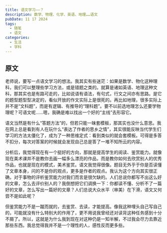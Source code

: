 ```yaml
---
title: 语文学习——？
description: 数学、物理、化学、英语、地理……语文
pubDate: 11 17 2024
tags:
  - 随笔
  - 语文
categories:
  - 生活
  - 学科
---
```

## 原文

老师说，要写一点语文学习的想法。我其实有些迷茫：如果是数学、物化这种理科，我们可以整理些学习方法，或是错题之类的。就算是诸如英语、地理这种文科，那其实也是有路可走的，比如说语有语法，有句式，行文之间亦有思路。是它的题型题型型决定的，看似开放的作文实际上是很死的。再比如地理，很多实际上并不是“文科题”，而是有逻辑、有推导的“理科题”。要不以前选地理怎么还要学物理呢？可语文呢……嗯，我确是难以找出一个好的“主线”去形容它。

语文当然是有什么“答题方法”的，但若只能一昧套模板，那其实也没什么意思。我在网上总是看到有人在玩什么“表达了作者的思乡之情”，其实很能反映当代学生们学习的方法太僵化了，成为了一种思维定式：看到类似的就会套模板。可得是多答不扣分，每次对答案的时候就会发现自己总是答了一堆不知所云的内容。

分析后，我觉得现在有一个挺好的方向，那就是提高学生的阅读、鉴赏能力。就像现在美术课并不是教你去画一幅多么漂亮的作品，而是教你如何去欣赏别人的优秀作品，也就是现在的模式，美术鉴赏。语文我觉得很像。题目无外乎于你是否读懂了文章本身，问的不是你的观点，更多是作者的观点。我认为这个方向其实很正确，对于事物的评析鉴赏能力对我们而言是很欠缺的。人们总说你都写不出这么好的文章，怎么去评价别人的？我倒想把它们调换一下：你都读不懂、分析不了一篇好的文章，怎么写出一篇好的文章？人们总说大众水平（审美）在下滑，语文又何尝不是如此呢？

但鉴赏能力不是一蹴而就的，去鉴赏、去读，才能提高。像我这种埋头自己写自己的，可能就没有什么特别大的作用了，更不用说我曾经还对读背这种任务感到十分不屑了。所以，这就是为什么我到现在对这种仍是一知半解，不过我会尽力去靠近那些东西。我总觉得我并不是一个理性的人，感性反而更多些。